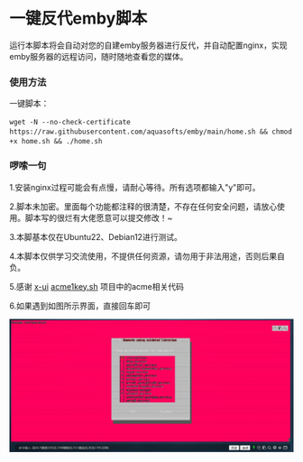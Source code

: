 <h1>一键反代emby脚本</h1>
运行本脚本将会自动对您的自建emby服务器进行反代，并自动配置nginx，实现emby服务器的远程访问，随时随地查看您的媒体。

### 使用方法
一键脚本：

`wget -N --no-check-certificate https://raw.githubusercontent.com/aquasofts/emby/main/home.sh && chmod +x home.sh && ./home.sh`

### 啰嗦一句

1.安装nginx过程可能会有点慢，请耐心等待。所有选项都输入"y"即可。

2.脚本未加密。里面每个功能都注释的很清楚，不存在任何安全问题，请放心使用。脚本写的很烂有大佬愿意可以提交修改！~

3.本脚基本仅在Ubuntu22、Debian12进行测试。

4.本脚本仅供学习交流使用，不提供任何资源，请勿用于非法用途，否则后果自负。

5.感谢 [x-ui](https://github.com/FranzKafkaYu/x-ui/) [acme1key.sh](https://github.com/tlxhl/acme-1key/blob/master/acme1key.sh) 项目中的acme相关代码

6.如果遇到如图所示界面，直接回车即可

![image](https://github.com/aquasofts/emby/blob/main/image.png)

